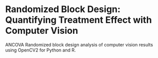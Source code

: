 # Randomized Block Design: Quantifying Treatment Effect with Computer Vision   

ANCOVA Randomized block design analysis of computer vision results using OpenCV2 for Python and R. 
